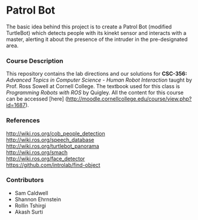 # Patrol Bot
The basic idea behind this project is to create a Patrol Bot (modified TurtleBot) which detects people with its kinekt sensor and interacts with a master, alerting it about the presence of the intruder in the pre-designated area.

### Course Description
This repository contains the lab directions and our solutions for **CSC-356:** *Advanced Topics in Computer Science - Human Robot Interaction* taught by Prof. Ross Sowell at Cornell College. The textbook used for this class is *Programming Robots with ROS* by Quigley. All the content for this course can be accessed [here] (http://moodle.cornellcollege.edu/course/view.php?id=1687).

### References
http://wiki.ros.org/cob_people_detection  
http://wiki.ros.org/speech_database  
http://wiki.ros.org/turtlebot_panorama  
http://wiki.ros.org/smach  
http://wiki.ros.org/face_detector  
https://github.com/introlab/find-object

### Contributors
+ Sam Caldwell
+ Shannon Ehrnstein
+ Rollin Tshirgi
+ Akash Surti
